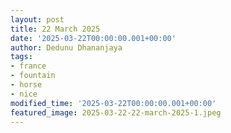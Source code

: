 ```yaml
---
layout: post
title: 22 March 2025
date: '2025-03-22T00:00:00.001+00:00'
author: Dedunu Dhananjaya
tags:
- france
- fountain
- horse
- nice
modified_time: '2025-03-22T00:00:00.001+00:00'
featured_image: 2025-03-22-22-march-2025-1.jpeg
---
```

